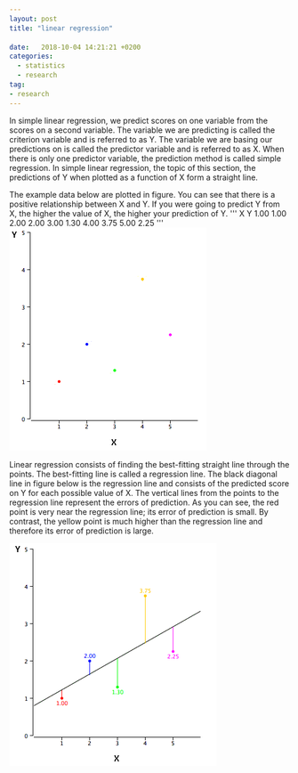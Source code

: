 ```yaml
---
layout: post
title: "linear regression"

date:   2018-10-04 14:21:21 +0200
categories:
  - statistics
  - research
tag:
- research
---
```


 In simple linear regression, we predict scores on one variable from the scores on a second variable. The variable we are predicting is called the criterion variable and is referred to as Y. The variable we are basing our predictions on is called the predictor variable and is referred to as X. When there is only one predictor variable, the prediction method is called simple regression. In simple linear regression, the topic of this section, the predictions of Y when plotted as a function of X form a straight line.

The example data below are plotted in figure. You can see that there is a positive relationship between X and Y. If you were going to predict Y from X, the higher the value of X, the higher your prediction of Y. 
'''
X 	    Y
1.00 	1.00
2.00 	2.00
3.00 	1.30
4.00 	3.75
5.00 	2.25 
'''
<img src="../assets/points_only.png"/>

Linear regression consists of finding the best-fitting straight line through the points. The best-fitting line is called a regression line. The black diagonal line in figure below is the regression line and consists of the predicted score on Y for each possible value of X. The vertical lines from the points to the regression line represent the errors of prediction. As you can see, the red point is very near the regression line; its error of prediction is small. By contrast, the yellow point is much higher than the regression line and therefore its error of prediction is large. 

<img src="../assets/reg_error.png" />

